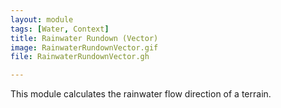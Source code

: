 ```yaml
---
layout: module
tags: [Water, Context]
title: Rainwater Rundown (Vector)
image: RainwaterRundownVector.gif
file: RainwaterRundownVector.gh

---
```


This module calculates the rainwater flow direction of a terrain.
